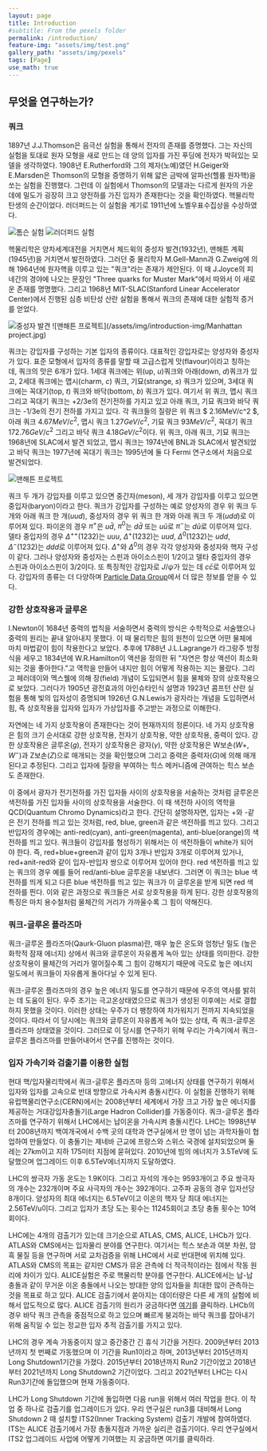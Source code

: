 ```yaml
---
layout: page
title: Introduction
#subtitle: From the pexels folder
permalink: /introduction/
feature-img: "assets/img/test.png"
gallery_path: "assets/img/pexels"
tags: [Page]
use_math: true
---
```


## 무엇을 연구하는가?

### 쿼크
1897년 J.J.Thomson은 음극선 실험을 통해서 전자의 존재를 증명했다. 그는 자신의 실험을 토대로 원자 모형을 새로 만드는 데 양의 입자를 가진 푸딩에 전자가 박혀있는 모델을 생각하였다.
1908년 E.Rutherford와 그의 제자(노예)였던 H.Geiger와 E.Marsden은 Thomson의 모형을 증명하기 위해 얇은 금박에 알파선(헬륨 원자핵)을 쏘는 실험을 진행했다.
그런데 이 실험에서 Thomson의 모델과는 다르게 원자의 가운데에 밀도가 굉장히 크고 양전하를 가진 입자가 존재한다는 것을 확인하였다. 핵물리학 탄생의 순간이었다. 러더퍼드는 이 실험을 계기로 1911년에 노벨우표수집상을 수상하였다.

![톰슨 실험](/assets/img/introduction-img/Thomson%20experiment.jpg)
![러더퍼드 실험](/assets/img/introduction-img/Rutherford%20experiment.jpg)

핵물리학은 양차세계대전을 거치면서 체드윅의 중성자 발견(1932년), 맨해튼 계획(1945년)을 거치면서 발전하였다.
그러던 중 물리학자 M.Gell-Mann과 G.Zweig에 의해 1964년에 원자핵을 이루고 있는 "쿼크"라는 존재가 제안된다. 이 때 J.Joyce의 피네간의 경야에 나오는 문장인 "Three quarks for Muster Mark"에서 따와서 이 새로운 존재를 명명했다.
그리고 1968년 MIT-SLAC(Stanford Linear Accelerator Center)에서 진행된 심층 비탄성 산란 실험을 통해서 쿼크의 존재에 대한 실험적 증거를 얻었다.

![중성자 발견](/assets/img/introduction-img/Chadwick_Neutron_Discovery.png)
![맨해튼 프로젝트](/assets/img/introduction-img/Manhattan project.jpg)

쿼크는 강입자를 구성하는 기본 입자의 종류이다. 대표적인 강입자로는 양성자와 중성자가 있다. 표준 모형에서 입자의 종류를 말할 때 고급스럽게 맛(flavour)이라고 칭하는 데, 쿼크의 맛은 6개가 있다.
1세대 쿼크에는 위(up, $u$)쿼크와 아래(down, $d$)쿼크가 있고, 2세대 쿼크에는 맵시(charm, $c$) 쿼크, 기묘(strange, $s$) 쿼크가 있으며, 3세대 쿼크에는 꼭대기(top, $t$) 쿼크와 바닥(bottom, $b$) 쿼크가 있다.
여기서 위 쿼크, 맵시 쿼크 그리고 꼭대기 쿼크는 +2/3e의 전기전하를 가지고 있고 아래 쿼크, 기묘 쿼크와 바닥 쿼크는 -1/3e의 전기 전하를 가지고 있다.
각 쿼크들의 질량은 위 쿼크 $ 2.16MeV/c^2 $, 아래 쿼크 $4.67MeV/c^2$, 맵시 쿼크 $1.27GeV/c^2$, 기묘 쿼크 $93MeV/c^2$, 꼭대기 쿼크 $172.76GeV/c^2$ 그리고 바닥 쿼크 $4.18GeV/c^2$이다.
위 쿼크, 아래 쿼크, 기묘 쿼크는 1968년에 SLAC에서 발견 되었고, 맵시 쿼크는 1974년에 BNL과 SLAC에서 발견되었고 바닥 쿼크는 1977년에 꼭대기 쿼크는 1995년에 둘 다 Fermi 연구소에서 처음으로 발견되었다.

![맨해튼 프로젝트](/assets/img/introduction-img/quark.png)

쿼크 두 개가 강입자를 이루고 있으면 중간자(meson), 세 개가 강입자를 이루고 있으면 중입자(baryon)이라고 한다.
쿼크가 강입자를 구성하는 예로 양성자의 경우 위 쿼크 두 개와 아래 쿼크 한 개($uud$), 중성자의 경우 위 쿼크 한 개와 아래 쿼크 두 개($udd$)로 이루어져 있다. 파이온의 경우 $\pi^+$은 $u\bar d$, $\pi^0$는 $d\bar d$ 또는 $u \bar u$로 $\pi^-$는 $d\bar u$로 이루어져 있다.
델타 중입자의 경우 $\Delta^{++}(1232)$는 $uuu$, $\Delta^{+}(1232)$는 $uud$, $\Delta^{0}(1232)$는 $udd$, $\Delta^{-}(1232)$는 $ddd$로 이루어져 있다.
$\Delta^{+}$와 $\Delta^{0}$의 경우 각각 양성자와 중성자와 핵자 구성이 같다.
그러나 양성자와 중성자는 스핀과 아이소스핀이 1/2이고 델타 중입자의 경우 스핀과 아이소스핀이 3/2이다.
또 특징적인 강입자로 $J/\psi$가 있는 데 $c\bar c$로 이루어져 있다.
강입자의 종류는 더 다양하며 [Particle Data Group](https://pdg.lbl.gov)에서 더 많은 정보를 얻을 수 있다.

### 강한 상호작용과 글루온
I.Newton이 1684년 중력의 법칙을 서술하면서 중력의 방식은 수학적으로 서술했으나 중력의 원리는 끝내 알아내지 못했다.
이 때 물리학은 힘의 원천이 있으면 어떤 물체에 마치 마법같이 힘이 작용한다고 보았다.
추후에 1788년 J.L.Lagrange가 라그랑주 방정식을 세우고 1834년에 W.R.Hamilton이 액션을 정의한 뒤 "자연은 항상 액션이 최소화되는 것을 좋아한다."고 역학을 만들어 내지만 힘이 어떻게 작용하는 지는 몰랐다.
그리고 페러데이와 멕스웰에 의해 장(field) 개념이 도입되면서 힘을 물체와 장의 상호작용으로 보았다.
그러다가 1905년 광전효과의 아인슈타인식 설명과 1923년 콤프턴 산란 실험을 통해 빛의 입자성이 증명되며 1926년 G.N.Lewis가 광자라는 개념을 도입하면서 힘, 즉 상호작용을 입자와 입자가 가상입자를 주고받는 과정으로 이해한다.

자연에는 네 가지 상호작용이 존재한다는 것이 현재까지의 정론이다.
네 가지 상호작용은 힘의 크기 순서대로 강한 상호작용, 전자기 상호작용, 약한 상호작용, 중력이 있다. 강한 상호작용은 글루온($g$), 전자기 상호작용은 광자($\gamma$), 약한 상호작용은 W보손($W+$, $W^-$)과 Z보손($Z$)으로 매개되는 것을 확인했으며 그리고 중력은 중력자($G$)에 의해 매개된다고 추정된다.
그리고 입자에 질량을 부여하는 힉스 메커니즘에 관여하는 힉스 보손도 존재한다.

이 중에서 광자가 전기전하를 가진 입자들 사이의 상호작용을 서술하는 것처럼 글루온은 색전하를 가진 입자들 사이의 상호작용을 서술한다.
이 때 색전하 사이의 역학을 QCD(Quantum Chromo Dynamics)라고 한다.
간단히 설명하자면, 입자는 +와 -같은 전기 전하를 띄고 있는 것처럼, red, blue, green과 같은 색전하를 띄고 있다.
그리고 반입자의 경우에는 anti-red(cyan), anti-green(magenta), anti-blue(orange)의 색전하를 띄고 있다.
쿼크들이 강입자를 형성하기 위해서는 이 색전하들이 white가 되어야 한다. 즉, red+blue+green과 같이 입자 3개나 반입자 3개로 이루어져 있거나, red+anit-red와 같이 입자-반입자 쌍으로 이루어져 있어야 한다.
red 색전하를 띄고 있는 쿼크의 경우 예를 들어 red/anti-blue 글루온을 내보낸다.
그러면 이 쿼크는 blue 색전하를 띄게 되고 다른 blue 색전하를 띄고 있는 쿼크가 이 글루온을 받게 되면 red 색전하를 띈다.
이와 같은 과정으로 쿼크들은 서로 상호작용을 하게 된다. 강한 상호작용의 특징은 마치 용수철처럼 물체간의 거리가 가까울수록 그 힘이 약해진다. 

### 쿼크-글루온 플라즈마
쿼크-글루온 플라즈마(Qaurk-Gluon plasma)란, 매우 높은 온도와 엄청난 밀도 (높은 화학적 잠재 에너지) 상에서 쿼크와 글루온이 자유롭게 녹아 있는 상태를 의미한다. 
강한 상호작용이 물체간의 거리가 멀어질수록 그 힘이 강해지기 때문에 극도로 높은 에너지 밀도에서 쿼크들이 자유롭게 돌아다닐 수 있게 된다.

쿼크-글루온 플라즈마의 경우 높은 에너지 밀도를 연구하기 때문에 우주의 역사를 밝히는 데 도움이 된다. 
우주 초기는 극고온상태였으므로 쿼크가 생성된 이후에는 서로 결합하지 못했을 것이다.
이러한 상태는 우주가 더 팽창하여 차가워지기 전까지 지속되었을 것이다.
따라서 이 당시에는 쿼크와 글루온이 자유롭게 녹아 있는 상태, 즉 쿼크-글루온 플라즈마 상태였을 것이다.
그러므로 이 당시를 연구하기 위해 우리는 가속기에서 쿼크-글루온 플라즈마를 만들어내어서 연구를 진행하는 것이다.

### 입자 가속기와 검출기를 이용한 실험
현대 핵/입자물리학에서 쿼크-글루온 플라즈마 등의 고에너지 상태를 연구하기 위해서 입자와 입자를 고속으로 반대 방향으로 가속시켜 충돌시킨다. 
이 실험을 진행하기 위해 유럽핵물리연구소(CERN)에서는 2008년부터 세계에서 가장 크고 가장 높은 에너지를 제공하는 거대강입자충돌기(Large Hadron Collider)를 가동중이다. 
쿼크-글루온 플라즈마를 연구하기 위해서 LHC에서는 납이온을 가속시켜 충돌시킨다. 
LHC는 1998년부터 2008년까지 백여개국에서 수백 곳의 대학과 연구실에서 만 명이 넘는 과학자들이 협업하여 만들었다. 
이 충돌기는 제네바 근교에 프랑스와 스위스 국경에 설치되었으며 둘레는 27km이고 지하 175미터 지점에 묻혀있다. 
2010년에 빔의 에너지가 3.5TeV에 도달했으며 업그레이드 이후 6.5TeV에너지까지 도달하였다.

LHC의 쌍극자 가동 온도는 1.9K이다. 그리고 자석의 개수는 9593개이고 주요 쌍극자의 개수는 232개이며 주요 사극자의 개수는 392개이다.
고주파 공동의 경우 입자선당 8개이다.
양성자의 최대 에너지는 6.5TeV이고 이온의 핵자 당 최대 에너지는 2.56TeV/u이다.
그리고 입자가 초당 도는 횟수는 11245회이고 초당 충돌 횟수는 10억회이다.

LHC에는 4개의 검출기가 있는데 크기순으로 ATLAS, CMS, ALICE, LHCb가 있다.
ATLAS와 CMS에서는 입자물리 분야를 연구한다. 
여기서는 힉스 보손과 여분 차원, 암흑 물질 등을 연구하며 서로 교차검증을 위해 LHC에서 서로 반대편에 위치해 있다.
ATLAS와 CMS의 목표는 같지만 CMS가 뮤온 관측에 더 적극적이라는 점에서 작동 원리에 차이가 있다.
ALICE실험은 주로 핵물리학 분야를 연구한다.
ALICE에서는 납-납 충돌과 같이 무거운 이온 충돌에서 나오는 방대한 양의 입자들을 최대한 많이 관측하는 것을 목표로 하고 있다.
ALICE 검출기에서 쏟아지는 데이터량은 다른 세 개의 실험에 비해서 압도적으로 많다.
ALICE 검출기의 원리가 궁금하다면 [여기](/introduction/alice_model/)를 클릭하라.
LHCb의 경우 바닥 쿼크 관측을 중점적으로 하고 있으며 빠르게 붕괴하는 바닥 쿼크를 잡아내기 위해 움직일 수 있는 정교한 입자 추적 검출기를 가지고 있다. 

LHC의 경우 계속 가동중이지 않고 중간중간 긴 휴식 기간을 거친다.
2009년부터 2013년까지 첫 번째로 가동했으며 이 기간을 Run1이라고 하며, 2013년부터 2015년까지 Long Shutdown1기간을 가졌다.
2015년부터 2018년까지 Run2 기간이었고 2018년부터 2021년까지 Long Shutdown2 기간이었다.
그리고 2021년부터 LHC는 다시 Run3기간에 돌입했으며 현재 가동중이다.

LHC가 Long Shutdown 기간에 돌입하면 다음 run을 위해서 여러 작업을 한다. 
이 작업 중 하나로 검출기를 업그레이드가 있다.
우리 연구실은 run3를 대비해서 Long Shutdown 2 때 설치할 ITS2(Inner Tracking System) 검출기 개발에 참여하였다.
ITS는 ALICE 검출기에서 가장 총돌지점과 가까운 실리콘 검출기이다.
우리 연구실에서 ITS2 업그레이드 사업에 어떻게 기여했는 지 궁금하면 여기를 클릭하라.
